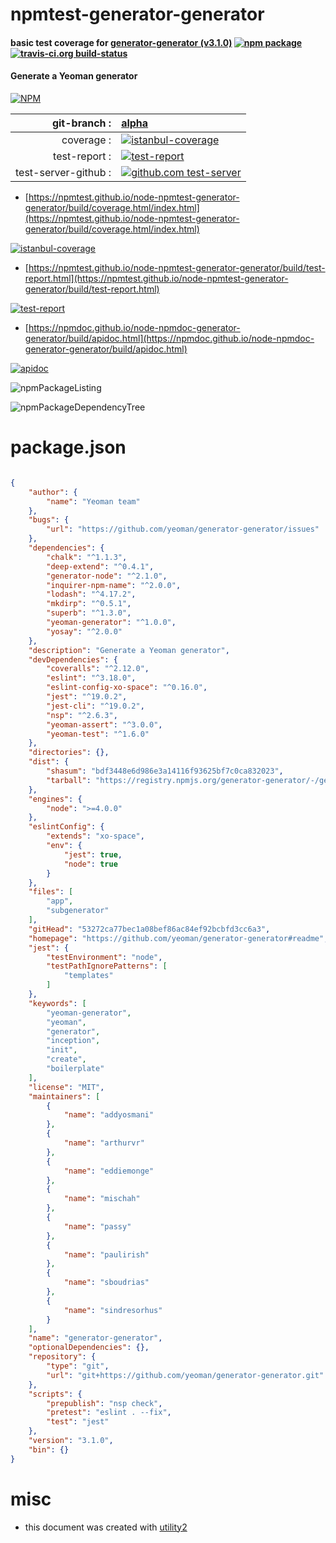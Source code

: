 # npmtest-generator-generator

#### basic test coverage for  [generator-generator (v3.1.0)](https://github.com/yeoman/generator-generator#readme)  [![npm package](https://img.shields.io/npm/v/npmtest-generator-generator.svg?style=flat-square)](https://www.npmjs.org/package/npmtest-generator-generator) [![travis-ci.org build-status](https://api.travis-ci.org/npmtest/node-npmtest-generator-generator.svg)](https://travis-ci.org/npmtest/node-npmtest-generator-generator)

#### Generate a Yeoman generator

[![NPM](https://nodei.co/npm/generator-generator.png?downloads=true&downloadRank=true&stars=true)](https://www.npmjs.com/package/generator-generator)

| git-branch : | [alpha](https://github.com/npmtest/node-npmtest-generator-generator/tree/alpha)|
|--:|:--|
| coverage : | [![istanbul-coverage](https://npmtest.github.io/node-npmtest-generator-generator/build/coverage.badge.svg)](https://npmtest.github.io/node-npmtest-generator-generator/build/coverage.html/index.html)|
| test-report : | [![test-report](https://npmtest.github.io/node-npmtest-generator-generator/build/test-report.badge.svg)](https://npmtest.github.io/node-npmtest-generator-generator/build/test-report.html)|
| test-server-github : | [![github.com test-server](https://npmtest.github.io/node-npmtest-generator-generator/GitHub-Mark-32px.png)](https://npmtest.github.io/node-npmtest-generator-generator/build/app/index.html) | | build-artifacts : | [![build-artifacts](https://npmtest.github.io/node-npmtest-generator-generator/glyphicons_144_folder_open.png)](https://github.com/npmtest/node-npmtest-generator-generator/tree/gh-pages/build)|

- [https://npmtest.github.io/node-npmtest-generator-generator/build/coverage.html/index.html](https://npmtest.github.io/node-npmtest-generator-generator/build/coverage.html/index.html)

[![istanbul-coverage](https://npmtest.github.io/node-npmtest-generator-generator/build/screenCapture.buildCi.browser.%252Ftmp%252Fbuild%252Fcoverage.lib.html.png)](https://npmtest.github.io/node-npmtest-generator-generator/build/coverage.html/index.html)

- [https://npmtest.github.io/node-npmtest-generator-generator/build/test-report.html](https://npmtest.github.io/node-npmtest-generator-generator/build/test-report.html)

[![test-report](https://npmtest.github.io/node-npmtest-generator-generator/build/screenCapture.buildCi.browser.%252Ftmp%252Fbuild%252Ftest-report.html.png)](https://npmtest.github.io/node-npmtest-generator-generator/build/test-report.html)

- [https://npmdoc.github.io/node-npmdoc-generator-generator/build/apidoc.html](https://npmdoc.github.io/node-npmdoc-generator-generator/build/apidoc.html)

[![apidoc](https://npmdoc.github.io/node-npmdoc-generator-generator/build/screenCapture.buildCi.browser.%252Ftmp%252Fbuild%252Fapidoc.html.png)](https://npmdoc.github.io/node-npmdoc-generator-generator/build/apidoc.html)

![npmPackageListing](https://npmtest.github.io/node-npmtest-generator-generator/build/screenCapture.npmPackageListing.svg)

![npmPackageDependencyTree](https://npmtest.github.io/node-npmtest-generator-generator/build/screenCapture.npmPackageDependencyTree.svg)



# package.json

```json

{
    "author": {
        "name": "Yeoman team"
    },
    "bugs": {
        "url": "https://github.com/yeoman/generator-generator/issues"
    },
    "dependencies": {
        "chalk": "^1.1.3",
        "deep-extend": "^0.4.1",
        "generator-node": "^2.1.0",
        "inquirer-npm-name": "^2.0.0",
        "lodash": "^4.17.2",
        "mkdirp": "^0.5.1",
        "superb": "^1.3.0",
        "yeoman-generator": "^1.0.0",
        "yosay": "^2.0.0"
    },
    "description": "Generate a Yeoman generator",
    "devDependencies": {
        "coveralls": "^2.12.0",
        "eslint": "^3.18.0",
        "eslint-config-xo-space": "^0.16.0",
        "jest": "^19.0.2",
        "jest-cli": "^19.0.2",
        "nsp": "^2.6.3",
        "yeoman-assert": "^3.0.0",
        "yeoman-test": "^1.6.0"
    },
    "directories": {},
    "dist": {
        "shasum": "bdf3448e6d986e3a14116f93625bf7c0ca832023",
        "tarball": "https://registry.npmjs.org/generator-generator/-/generator-generator-3.1.0.tgz"
    },
    "engines": {
        "node": ">=4.0.0"
    },
    "eslintConfig": {
        "extends": "xo-space",
        "env": {
            "jest": true,
            "node": true
        }
    },
    "files": [
        "app",
        "subgenerator"
    ],
    "gitHead": "53272ca77bec1a08bef86ac84ef92bcbfd3cc6a3",
    "homepage": "https://github.com/yeoman/generator-generator#readme",
    "jest": {
        "testEnvironment": "node",
        "testPathIgnorePatterns": [
            "templates"
        ]
    },
    "keywords": [
        "yeoman-generator",
        "yeoman",
        "generator",
        "inception",
        "init",
        "create",
        "boilerplate"
    ],
    "license": "MIT",
    "maintainers": [
        {
            "name": "addyosmani"
        },
        {
            "name": "arthurvr"
        },
        {
            "name": "eddiemonge"
        },
        {
            "name": "mischah"
        },
        {
            "name": "passy"
        },
        {
            "name": "paulirish"
        },
        {
            "name": "sboudrias"
        },
        {
            "name": "sindresorhus"
        }
    ],
    "name": "generator-generator",
    "optionalDependencies": {},
    "repository": {
        "type": "git",
        "url": "git+https://github.com/yeoman/generator-generator.git"
    },
    "scripts": {
        "prepublish": "nsp check",
        "pretest": "eslint . --fix",
        "test": "jest"
    },
    "version": "3.1.0",
    "bin": {}
}
```



# misc
- this document was created with [utility2](https://github.com/kaizhu256/node-utility2)
